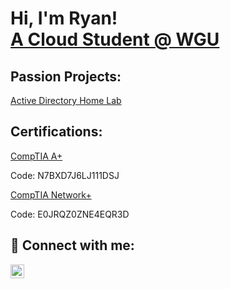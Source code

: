 
<h1>Hi, I'm Ryan! <br/><a href="https://github.com/ryan-capps-7"> A Cloud Student @ WGU</a>

<h2> Passion Projects:</h2>

[Active Directory Home Lab](https://github.com/ryan-capps-7/) <br>
<!--[ACG Azure Resume Challenge](https://github.com/ryan-capps-7/azure-resume)-->

<h2> Certifications:</h2>

[CompTIA A+](http://verify.comptia.org)<br>

<p1> Code: N7BXD7J6LJ111DSJ <p1>

[CompTIA Network+](http://verify.comptia.org)<br>

<p1> Code: E0JRQZ0ZNE4EQR3D <p1>


<h2> 🤳 Connect with me:</h2>

[<img align="left" alt="JoshMadakor | LinkedIn" width="22px" src="https://cdn.jsdelivr.net/npm/simple-icons@v3/icons/linkedin.svg" />][linkedin]

[linkedin]: https://linkedin.com/in/ryan-capps

<!--
Here are some ideas to get you started:

- 🔭 I’m currently working on ...
- 🌱 I’m currently learning ...
- 👯 I’m looking to collaborate on ...
- 🤔 I’m looking for help with ...
- 💬 Ask me about ...
- 📫 How to reach me: ...
- 😄 Pronouns: ...
- ⚡ Fun fact: ...
-->
